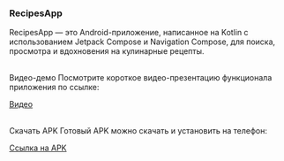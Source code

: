 
### RecipesApp
RecipesApp — это Android-приложение, написанное на Kotlin с использованием Jetpack Compose и Navigation Compose, для поиска, просмотра и вдохновения на кулинарные рецепты.

<br>
Видео-демо
Посмотрите короткое видео-презентацию функционала приложения по ссылке:

[Видео](https://drive.google.com/file/d/1Y_C9bRARCr9QXNbFso6wDYbcLpD8d2z9/view?usp=sharing)

<br>
Скачать APK
Готовый APK можно скачать и установить на телефон:

[Ссылка на APK](https://drive.google.com/file/d/1iS4tFxisue0wkmKcPwVd5wBrf8DL_PYJ/view?usp=sharing)
